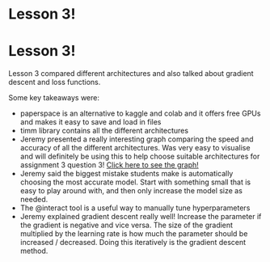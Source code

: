 # Lesson 3!
# Lesson 3!

Lesson 3 compared different architectures and also talked about gradient descent and loss functions.

Some key takeaways were:
- paperspace is an alternative to kaggle and colab and it offers free GPUs and makes it easy to save and load in files
- timm library contains all the different architectures
- Jeremy presented a really interesting graph comparing the speed and accuracy of all the different architectures. Was very easy to visualise and will definitely be using this to help choose suitable architectures for assignment 3 question 3! [Click here to see the graph!](https://www.kaggle.com/code/jhoward/which-image-models-are-best)
- Jeremy said the biggest mistake students make is automatically choosing the most accurate model. Start with something small that is easy to play around with, and then only increase the model size as needed.
- The @interact tool is a useful way to manually tune hyperparameters
- Jeremy explained gradient descent really well! Increase the parameter if the gradient is negative and vice versa. The size of the gradient multiplied by the learning rate is how much the parameter should be increased / decreased. Doing this iteratively is the gradient descent method.
